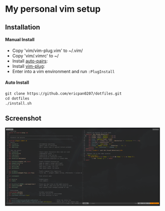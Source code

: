 # My personal vim setup

## Installation

#### Manual Install
* Copy 'vim/vim-plug.vim' to ~/.vim/
* Copy 'vim/.vimrc' to ~/
* Install [auto-pairs](https://github.com/jiangmiao/auto-pairs):
* Install [vim-plug](https://github.com/junegunn/vim-plug):
* Enter into a vim environment and run `:PlugInstall`

#### Auto Install
```shell
git clone https://github.com/ericpan0207/dotfiles.git
cd dotfiles
./install.sh
```

## Screenshot
![Screenshot](https://raw.githubusercontent.com/ericpan0207/dotfiles/master/vimrc.PNG)
